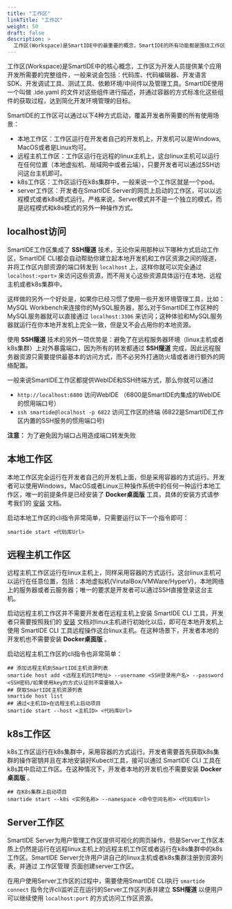 ```yaml
---
title: "工作区"
linkTitle: "工作区"
weight: 50
draft: false
description: >
  工作区(Workspace)是SmartIDE中的最重要的概念，SmartIDE的所有功能都是围绕工作区展开的。SmartIDE支持3种工作区运行模式，本地模式、远程模式和k8s模式。
---
```


工作区(Workspace)是SmartIDE中的核心概念，工作区为开发人员提供某个应用开发所需要的完整组件，一般来说会包括：代码库、代码编辑器、开发语言SDK、开发调试工具、测试工具、依赖环境/中间件以及管理工具。SmartIDE使用一个叫做 .ide.yaml 的文件对这些组件进行描述，并通过容器的方式标准化这些组件的获取过程，达到简化开发环境管理的目标。

SmartIDE的工作区可以通过以下4种方式启动，覆盖开发者所需要的所有使用场景：

- 本地工作区：工作区运行在开发者自己的开发机上，开发机可以是Windows, MacOS或者是Linux均可。
- 远程主机工作区：工作区运行在远程的linux主机上，这台linux主机可以运行在任何位置（本地虚拟机、局域网中或者云端），只要开发者可以通过SSH访问这台主机即可。
- k8s工作区：工作区运行在k8s集群中，一般来说一个工作区就是一个pod。
- server工作区：开发者在SmartIDE Server的网页上启动的工作区，可以以远程模式或者k8s模式运行。严格来说，Server模式并不是一个独立的模式，而是远程模式和k8s模式的另外一种操作方式。

## localhost访问

SmartIDE工作区集成了 **SSH隧道** 技术，无论你采用那种以下哪种方式启动工作区，SmartIDE CLI都会自动帮助你建立起本地开发机和工作区资源之间的隧道，并将工作区内部资源的端口转发到 `localhost` 上，这样你就可以完全通过 `localhost:<port>` 来访问这些资源，而不用关心这些资源具体运行在本地、远程主机或者k8s集群中。

这样做的另外一个好处是，如果你已经习惯了使用一些开发环境管理工具，比如：MySQL Workbench来连接你的MySQL服务器，那么对于SmartIDE工作区种的MySQL服务器就可以直接通过 `localhost:3306` 来访问；这种体验和MySQL服务器就运行在你本地开发机上完全一致，但是又不会占用你的本地资源。

使用 **SSH隧道** 技术的另外一项优势是：避免了在远程服务器环境（linux主机或者k8s集群）上对外暴露端口，因为所有的转发都通过 **SSH隧道** 完成，因此远程服务器资源只需要提供最基本的访问方式，而不必另外打通防火墙或者进行额外的网络配置。

一般来说SmartIDE工作区都提供WebIDE和SSH终端方式，那么你就可以通过

- `http://localhost:6800` 访问WebIDE （6800是SmartIDE内集成的WebIDE的惯用端口号）
- `ssh smartide@localhost -p 6822` 访问工作区的终端 (6822是SmartIDE工作区内置的SSH服务的惯用端口号)

**注意：** 为了避免因为端口占用造成端口转发失败


## 本地工作区

本地工作区完全运行在开发者自己的开发机上面，但是采用容器的方式运行。开发者可以使用Windows，MacOS或者Linux三种操作系统中的任何一种运行本地工作区，唯一的前提条件是已经安装了 **Docker桌面版** 工具，具体的安装方式请参考我们的 [安装](/zh/docs/install) 文档。

启动本地工作区的cli指令非常简单，只需要运行以下一个指令即可：

```shell
smartide start <代码库Url>
```

## 远程主机工作区

远程主机工作区运行在linux主机上，同样采用容器的方式运行。这台linux主机可以运行在任意位置，包括：本地虚拟机(VirutalBox/VMWare/HyperV)，本地网络上的服务器或者云服务器；唯一的要求是开发者可以通过SSH直接登录这台主机。

启动远程主机工作区并不需要开发者在远程主机上安装 SmartIDE CLI 工具，开发者只需要按照我们的 [安装](/zh/docs/install) 文档对linux主机进行初始化以后，即可在本地开发机上使用 SmartIDE CLI 工具远程操作这台linux主机。在这种场景下，开发者本地的开发机也不需要安装 **Docker桌面版** 。

启动远程主机工作区的cli指令也非常简单：

```shell
## 添加远程主机到SmartIDE主机资源列表
smartide host add <远程主机的IP地址> --username <SSH登录用户名> --password <SSH密码/如果使用key的方式认证则不需要输入>
## 获取SmartIDE主机资源列表
smartide host list
## 通过<主机ID>在远程主机上启动项目
smartide start --host <主机ID> <代码库Url>
```

## k8s工作区

k8s工作区运行在k8s集群中，采用容器的方式运行。开发者需要首先获取k8s集群的操作密钥并且在本地安装好Kubectl工具，接可以通过 SmartIDE CLI 工具在k8s其中启动工作区。在这种情况下，开发者本地的开发机也不需要安装 **Docker桌面版** 。

```shell
## 在K8s集群上启动项目
smartide start --k8s <实例名称> --namespace <命令空间名称> <代码库Url>
```

## Server工作区

SmartIDE Server为用户管理工作区提供可视化的网页操作，但是Server工作区本质上仍然是运行在远程linux主机上的远程主机工作区或者运行在k8s集群中的k8s工作区。SmartIDE Server允许用户讲自己的linux主机或者k8s集群注册到资源列表，并通过 工作区管理 页面创建server工作区。

在用户使用Server工作区的过程中，需要使用SmartIDE CLI执行 `smartide connect` 指令允许cli监听正在运行的Server工作区列表并建立 **SSH隧道** 以便用户可以继续使用 `localhost:port` 的方式访问工作区资源。

